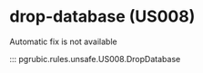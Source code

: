 # drop-database (US008)

Automatic fix is not available

::: pgrubic.rules.unsafe.US008.DropDatabase
